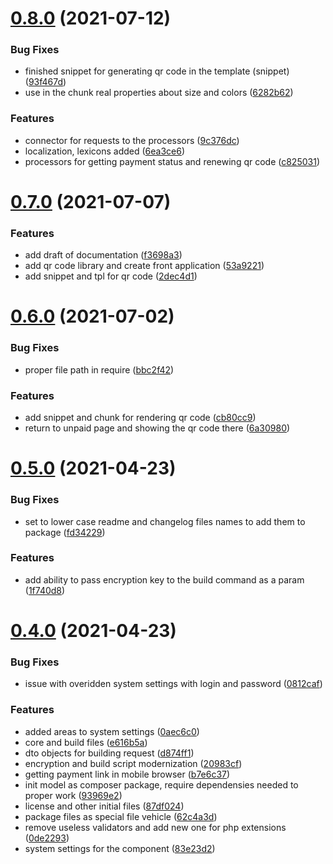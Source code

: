 # [0.8.0](https://github.com/alroniks/mspOplati/compare/v0.7.0...v0.8.0) (2021-07-12)


### Bug Fixes

* finished snippet for generating qr code in the template (snippet) ([93f467d](https://github.com/alroniks/mspOplati/commit/93f467d86ec52ad2b95a2c58c17bf6626485fe86))
* use in the chunk real properties about size and colors ([6282b62](https://github.com/alroniks/mspOplati/commit/6282b624c9a43f94d8ea1aa18176c39162a90fa1))


### Features

* connector for requests to the processors ([9c376dc](https://github.com/alroniks/mspOplati/commit/9c376dcff778edabb90d340fdaf543895d22ec8e))
* localization, lexicons added ([6ea3ce6](https://github.com/alroniks/mspOplati/commit/6ea3ce65e6fee72c55617dd3eda726a266c4d4d3))
* processors for getting payment status and renewing qr code ([c825031](https://github.com/alroniks/mspOplati/commit/c825031b7954de75bb1675bfda154a83a7b588e2))



# [0.7.0](https://github.com/alroniks/mspOplati/compare/v0.6.0...v0.7.0) (2021-07-07)


### Features

* add draft of documentation ([f3698a3](https://github.com/alroniks/mspOplati/commit/f3698a33193faf1a83c81da7f1313c8b143b1262))
* add qr code library and create front application ([53a9221](https://github.com/alroniks/mspOplati/commit/53a9221a90636d15d07ab40bcb55ed2534f9ba14))
* add snippet and tpl for qr code ([2dec4d1](https://github.com/alroniks/mspOplati/commit/2dec4d1a6ccfe01c93e26b4a5580ee921354399f))



# [0.6.0](https://github.com/alroniks/mspOplati/compare/v0.5.0...v0.6.0) (2021-07-02)


### Bug Fixes

* proper file path in require ([bbc2f42](https://github.com/alroniks/mspOplati/commit/bbc2f420e79fbe193d806e3ca31dd189de8f2181))


### Features

* add snippet and chunk for rendering qr code ([cb80cc9](https://github.com/alroniks/mspOplati/commit/cb80cc9db687ad91b6ef49f59abe06ed633aa311))
* return to unpaid page and showing the qr code there ([6a30980](https://github.com/alroniks/mspOplati/commit/6a309802611625ca07eb9927e9e676fde851bb85))



# [0.5.0](https://github.com/alroniks/mspOplati/compare/v0.4.0...v0.5.0) (2021-04-23)


### Bug Fixes

* set to lower case readme and changelog files names to add them to package ([fd34229](https://github.com/alroniks/mspOplati/commit/fd3422999c28e72292673584e51297c804facb56))


### Features

* add ability to pass encryption key to the build command as a param ([1f740d8](https://github.com/alroniks/mspOplati/commit/1f740d81e66027ccf05373b30526cc57e860887d))



# [0.4.0](https://github.com/alroniks/mspOplati/compare/87df0249c5b7b37d1d6b87038926b963110b6f01...v0.4.0) (2021-04-23)


### Bug Fixes

* issue with overidden system settings with login and password ([0812caf](https://github.com/alroniks/mspOplati/commit/0812caf150e4610e12a8d83468b51ec749a66ef2))


### Features

* added areas to system settings ([0aec6c0](https://github.com/alroniks/mspOplati/commit/0aec6c09a1c705bf28c6652dd1617541d8820c9b))
* core and build files ([e616b5a](https://github.com/alroniks/mspOplati/commit/e616b5ae7c02114e6200411d533ace942186f7df))
* dto objects for building request ([d874ff1](https://github.com/alroniks/mspOplati/commit/d874ff1a67f9581137cc82cd6abf9ad8aa39d6c7))
* encryption and build script modernization ([20983cf](https://github.com/alroniks/mspOplati/commit/20983cf5eee5b7c4584f15372db4afc64bcfe23d))
* getting payment link in mobile browser ([b7e6c37](https://github.com/alroniks/mspOplati/commit/b7e6c37c3d65b8ee5d4d24cc9a811b8cbd74c223))
* init model as composer package, require dependensies needed to proper work ([93969e2](https://github.com/alroniks/mspOplati/commit/93969e2e15418cd79e34bf7a3686a41c398d8a12))
* license and other initial files ([87df024](https://github.com/alroniks/mspOplati/commit/87df0249c5b7b37d1d6b87038926b963110b6f01))
* package files as special file vehicle ([62c4a3d](https://github.com/alroniks/mspOplati/commit/62c4a3d25490549a39382a2b10669f5de98ea0c2))
* remove useless validators and add new one for php extensions ([0de2293](https://github.com/alroniks/mspOplati/commit/0de2293dcd58307ed8617fdd034a15a2f3cc8335))
* system settings for the component ([83e23d2](https://github.com/alroniks/mspOplati/commit/83e23d261747e1db6a6f07b3310c59dc10041384))




